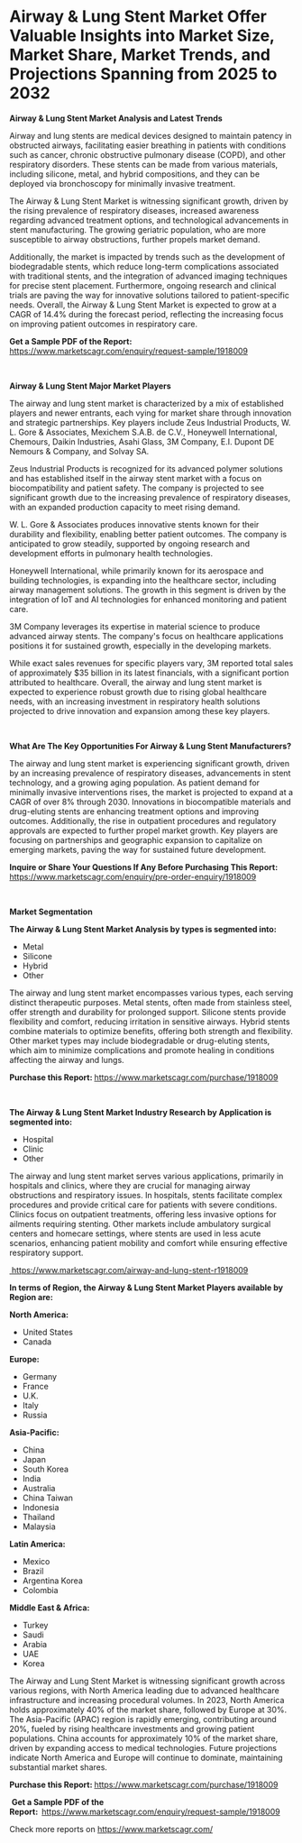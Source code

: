 <p><h1>Airway & Lung Stent Market Offer Valuable Insights into Market Size, Market Share, Market Trends, and Projections Spanning from 2025 to 2032</h1></p><p><strong>Airway & Lung Stent Market Analysis and Latest Trends</strong></p>
<p><p>Airway and lung stents are medical devices designed to maintain patency in obstructed airways, facilitating easier breathing in patients with conditions such as cancer, chronic obstructive pulmonary disease (COPD), and other respiratory disorders. These stents can be made from various materials, including silicone, metal, and hybrid compositions, and they can be deployed via bronchoscopy for minimally invasive treatment.</p><p>The Airway & Lung Stent Market is witnessing significant growth, driven by the rising prevalence of respiratory diseases, increased awareness regarding advanced treatment options, and technological advancements in stent manufacturing. The growing geriatric population, who are more susceptible to airway obstructions, further propels market demand. </p><p>Additionally, the market is impacted by trends such as the development of biodegradable stents, which reduce long-term complications associated with traditional stents, and the integration of advanced imaging techniques for precise stent placement. Furthermore, ongoing research and clinical trials are paving the way for innovative solutions tailored to patient-specific needs. Overall, the Airway & Lung Stent Market is expected to grow at a CAGR of 14.4% during the forecast period, reflecting the increasing focus on improving patient outcomes in respiratory care.</p></p>
<p><strong>Get a Sample PDF of the Report:&nbsp;</strong> <a href="https://www.marketscagr.com/enquiry/request-sample/1918009?utm_campaign=2795&utm_medium=2&utm_source=Github&utm_content=ia&utm_term=05032025&utm_id=airway-lung-stent">https://www.marketscagr.com/enquiry/request-sample/1918009</a></p>
<p>&nbsp;</p>
<p><strong>Airway & Lung Stent Major Market Players</strong></p>
<p><p>The airway and lung stent market is characterized by a mix of established players and newer entrants, each vying for market share through innovation and strategic partnerships. Key players include Zeus Industrial Products, W. L. Gore & Associates, Mexichem S.A.B. de C.V., Honeywell International, Chemours, Daikin Industries, Asahi Glass, 3M Company, E.I. Dupont DE Nemours & Company, and Solvay SA.</p><p>Zeus Industrial Products is recognized for its advanced polymer solutions and has established itself in the airway stent market with a focus on biocompatibility and patient safety. The company is projected to see significant growth due to the increasing prevalence of respiratory diseases, with an expanded production capacity to meet rising demand.</p><p>W. L. Gore & Associates produces innovative stents known for their durability and flexibility, enabling better patient outcomes. The company is anticipated to grow steadily, supported by ongoing research and development efforts in pulmonary health technologies.</p><p>Honeywell International, while primarily known for its aerospace and building technologies, is expanding into the healthcare sector, including airway management solutions. The growth in this segment is driven by the integration of IoT and AI technologies for enhanced monitoring and patient care.</p><p>3M Company leverages its expertise in material science to produce advanced airway stents. The company's focus on healthcare applications positions it for sustained growth, especially in the developing markets.</p><p>While exact sales revenues for specific players vary, 3M reported total sales of approximately $35 billion in its latest financials, with a significant portion attributed to healthcare. Overall, the airway and lung stent market is expected to experience robust growth due to rising global healthcare needs, with an increasing investment in respiratory health solutions projected to drive innovation and expansion among these key players.</p></p>
<p>&nbsp;</p>
<p><strong>What Are The Key Opportunities For Airway & Lung Stent Manufacturers?</strong></p>
<p><p>The airway and lung stent market is experiencing significant growth, driven by an increasing prevalence of respiratory diseases, advancements in stent technology, and a growing aging population. As patient demand for minimally invasive interventions rises, the market is projected to expand at a CAGR of over 8% through 2030. Innovations in biocompatible materials and drug-eluting stents are enhancing treatment options and improving outcomes. Additionally, the rise in outpatient procedures and regulatory approvals are expected to further propel market growth. Key players are focusing on partnerships and geographic expansion to capitalize on emerging markets, paving the way for sustained future development.</p></p>
<p><strong>Inquire or Share Your Questions If Any Before Purchasing This Report:</strong> <a href="https://www.marketscagr.com/enquiry/pre-order-enquiry/1918009?utm_campaign=2795&utm_medium=2&utm_source=Github&utm_content=ia&utm_term=05032025&utm_id=airway-lung-stent">https://www.marketscagr.com/enquiry/pre-order-enquiry/1918009</a></p>
<p>&nbsp;</p>
<p><strong>Market Segmentation</strong></p>
<p><strong>The Airway & Lung Stent Market Analysis by types is segmented into:</strong></p>
<p><ul><li>Metal</li><li>Silicone</li><li>Hybrid</li><li>Other</li></ul></p>
<p><p>The airway and lung stent market encompasses various types, each serving distinct therapeutic purposes. Metal stents, often made from stainless steel, offer strength and durability for prolonged support. Silicone stents provide flexibility and comfort, reducing irritation in sensitive airways. Hybrid stents combine materials to optimize benefits, offering both strength and flexibility. Other market types may include biodegradable or drug-eluting stents, which aim to minimize complications and promote healing in conditions affecting the airway and lungs.</p></p>
<p><strong>Purchase this Report:&nbsp;</strong><a href="https://www.marketscagr.com/purchase/1918009?utm_campaign=2795&utm_medium=2&utm_source=Github&utm_content=ia&utm_term=05032025&utm_id=airway-lung-stent">https://www.marketscagr.com/purchase/1918009</a></p>
<p>&nbsp;</p>
<p><strong>The Airway & Lung Stent Market Industry Research by Application is segmented into:</strong></p>
<p><ul><li>Hospital</li><li>Clinic</li><li>Other</li></ul></p>
<p><p>The airway and lung stent market serves various applications, primarily in hospitals and clinics, where they are crucial for managing airway obstructions and respiratory issues. In hospitals, stents facilitate complex procedures and provide critical care for patients with severe conditions. Clinics focus on outpatient treatments, offering less invasive options for ailments requiring stenting. Other markets include ambulatory surgical centers and homecare settings, where stents are used in less acute scenarios, enhancing patient mobility and comfort while ensuring effective respiratory support.</p></p>
<p><a href="https://www.marketscagr.com/airway-and-lung-stent-r1918009?utm_campaign=2795&utm_medium=2&utm_source=Github&utm_content=ia&utm_term=05032025&utm_id=airway-lung-stent">&nbsp;https://www.marketscagr.com/airway-and-lung-stent-r1918009</a></p>
<p><strong>In terms of Region, the Airway & Lung Stent Market Players available by Region are:</strong></p>
<p>
    <p> <strong> North America: </strong>
        <ul>
            <li>United States</li>
            <li>Canada</li>
        </ul>
        </p> 
    <p> <strong> Europe: </strong>
        <ul>
            <li>Germany</li>
            <li>France</li>
            <li>U.K.</li>
            <li>Italy</li>
            <li>Russia</li>
        </ul>
        </p> 
    <p> <strong> Asia-Pacific: </strong>
        <ul>
            <li>China</li>
            <li>Japan</li>
            <li>South Korea</li>
            <li>India</li>
            <li>Australia</li>
            <li>China Taiwan</li>
            <li>Indonesia</li>
            <li>Thailand</li>
            <li>Malaysia</li>
        </ul>
        </p> 
    <p> <strong> Latin America: </strong>
        <ul>
            <li>Mexico</li>
            <li>Brazil</li>
            <li>Argentina Korea</li>
            <li>Colombia</li>
        </ul>
        </p> 
    <p> <strong> Middle East & Africa: </strong>
        <ul>
            <li>Turkey</li>
            <li>Saudi</li>
            <li>Arabia</li>
            <li>UAE</li>
            <li>Korea</li>
        </ul>
    </p>
    </p>
<p><p>The Airway and Lung Stent Market is witnessing significant growth across various regions, with North America leading due to advanced healthcare infrastructure and increasing procedural volumes. In 2023, North America holds approximately 40% of the market share, followed by Europe at 30%. The Asia-Pacific (APAC) region is rapidly emerging, contributing around 20%, fueled by rising healthcare investments and growing patient populations. China accounts for approximately 10% of the market share, driven by expanding access to medical technologies. Future projections indicate North America and Europe will continue to dominate, maintaining substantial market shares.</p></p>
<p><strong>Purchase this Report: </strong><a href="https://www.marketscagr.com/purchase/1918009?utm_campaign=2795&utm_medium=2&utm_source=Github&utm_content=ia&utm_term=05032025&utm_id=airway-lung-stent">https://www.marketscagr.com/purchase/1918009</a></p>
<p>&nbsp;<strong>Get a Sample PDF of the Report:&nbsp;&nbsp;</strong><a href="https://www.marketscagr.com/enquiry/request-sample/1918009?utm_campaign=2795&utm_medium=2&utm_source=Github&utm_content=ia&utm_term=05032025&utm_id=airway-lung-stent">https://www.marketscagr.com/enquiry/request-sample/1918009</a></p>
<p><strong></strong></p>
<p>Check more reports on <a href="https://www.marketscagr.com/?utm_campaign=2795&utm_medium=2&utm_source=Github&utm_content=ia&utm_term=05032025&utm_id=airway-lung-stent">https://www.marketscagr.com/</a></p>